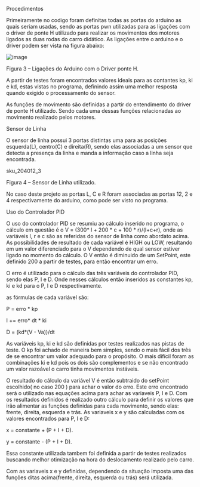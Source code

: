 
Procedimentos

Primeiramente no codigo foram definitas todas as portas do arduino as quais seriam usadas, sendo as portas pwn utilizadas para as ligações com o driver de ponte H utilizado para realizar os movimentos dos motores ligados as duas rodas do carro didático. As ligações entre o arduino e o driver podem ser vista na figura abaixo:

![image](https://user-images.githubusercontent.com/31252029/33086506-87ca34f0-cec6-11e7-8afc-34b9e8a2e0f5.png)


Figura 3 – Ligações do Arduino com o Driver ponte H.

A partir de testes foram encontrados valores ideais para as contantes kp, ki e kd, estas vistas no programa, definindo assim uma melhor resposta quando exigido o processamento do sensor.

As funções de movimento são definidas a partir do entendimento do driver de ponte H utilizado. Sendo cada uma dessas funções relacionadas ao movimento realizado pelos motores.

Sensor de Linha

O sensor de linha possui 3 portas distintas uma para as posições esquerda(L), centro(C) e direita(R), sendo elas associadas a um sensor que detecta a presença da linha e manda a informação caso a linha seja encontrada.

sku_204012_3

Figura 4 – Sensor de Linha utilizado.

No caso deste projeto as portas L, C e R foram associadas as portas 12, 2 e 4 respectivamente do arduino, como pode ser visto no programa.

Uso do Controlador PID

O uso do controlador PID se resumiu ao cálculo inserido no programa, o cálculo em questão é o V = (300* l + 200 * c + 100 * r)/(l+c+r), onde as variáveis l, r e c são as referidas do sensor de linha como abordato acima. As possibilidades de resultado de cada variável é HIGH ou LOW, resultando em um valor diferenciado para o V dependendo de qual sensor estiver ligado no momento do cálculo. O V então é diminuido de um SetPoint, este definido 200 a partir de testes, para então encontrar um erro.

O erro é utilizado para o cálculo das três variáveis do controlador PID, sendo elas P, I e D. Onde nesses cálculos então inseridos as constantes kp, ki e kd para o P, I e D respectivamente.

as fórmulas de cada variável são:

P = erro * kp

I += erro* dt * ki

D = (kd*(V - Va))/dt

As variáveis kp, ki e kd são definidas por testes realizados nas pistas de teste. O kp foi achado de maneira bem simples, sendo o mais fácil dos três de se encontrar um valor adequado para o propósito. O mais difícil foram as combinações ki e kd pois os dois são complementos e se não encontrado um valor razoável o carro tinha movimentos instáveis.

O resultado do cálculo da variável V é então subtraido do setPoint escolhido( no caso 200 ) para achar o valor do erro. Este erro encontrado será o utilizado nas equações acima para achar as variaveis P, I e D. Com os resultados definidos é realizado outro cálculo para definir os valores que irão alimentar as funções definidas para cada movimento, sendo elas: frente, direita, esquerda e trás. As variaveis x e y são calculadas com os valores encontrados para P, I e D:

x = constante + (P + I + D).

y = constante - (P + I + D).

Essa constante utilizada tambem foi definida a partir de testes realizados buscando melhor otimização na hora do deslocamento realizado pelo carro.

Com as variaveis x e y definidas, dependendo da situação imposta uma das funções ditas acima(frente, direita, esquerda ou trás) será utilizada.
